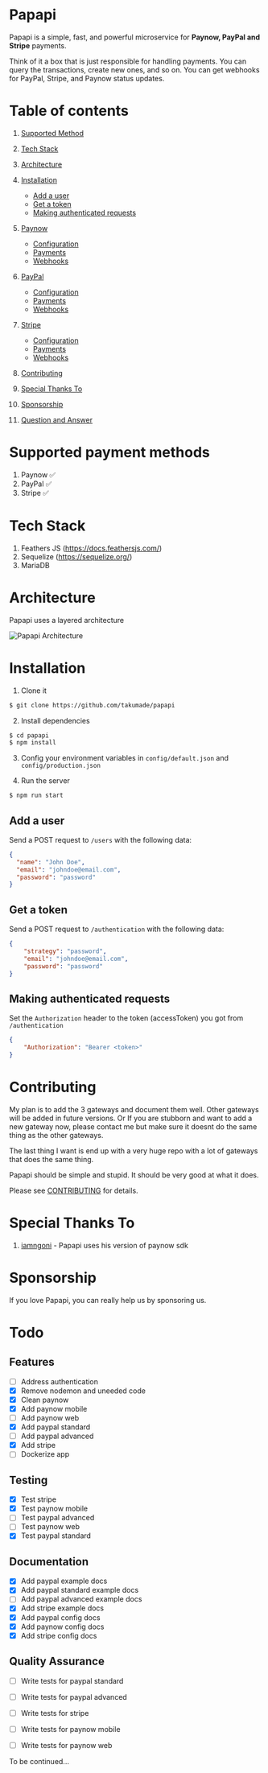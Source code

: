 # Papapi

Papapi is a simple, fast, and powerful microservice for **Paynow, PayPal and Stripe** payments.

Think of it a box that is just responsible for handling payments. You can query the transactions, create new ones, and so on. You can get webhooks for PayPal, Stripe, and Paynow status updates.


# Table of contents
1. [Supported Method](#supported-payment-methods)
2. [Tech Stack](#tech-stack)
3. [Architecture](#architecture)

4. [Installation](#installation)
    - [Add a user](#add-a-user)
    - [Get a token](#get-a-token)
    - [Making authenticated requests](#making-authenticated-requests)
5. [Paynow](#)
    - [Configuration](https://github.com/takumade/papapi/blob/main/docs/paynow/CONFIG.md)
    - [Payments](https://github.com/takumade/papapi/blob/main/docs/paynow/PAYMENTS.md)
    - [Webhooks](https://github.com/takumade/papapi/blob/main/docs/paynow/WEBHOOKS.md)
6. [PayPal](#)
    - [Configuration](https://github.com/takumade/papapi/blob/main/docs/paypal/CONFIG.md)
    - [Payments](https://github.com/takumade/papapi/blob/main/docs/paypal/PAYMENTS.md)
    - [Webhooks](https://github.com/takumade/papapi/blob/main/docs/paypal/WEBHOOKS.md)
7. [Stripe](#)
    - [Configuration](https://github.com/takumade/papapi/blob/main/docs/stripe/CONFIG.md)
    - [Payments](https://github.com/takumade/papapi/blob/main/docs/stripe/PAYMENTS.md)
    - [Webhooks](https://github.com/takumade/papapi/blob/main/docs/stripe/WEBHOOKS.md)
7. [Contributing](#contributing)
8. [Special Thanks To](#special-thanks-to)
9. [Sponsorship](#sponsorship)
10. [Question and Answer](#question-and-answer)
   



# Supported payment methods
1. Paynow ✅
2. PayPal ✅
3. Stripe ✅

# Tech Stack
1. Feathers JS (https://docs.feathersjs.com/)
2. Sequelize (https://sequelize.org/)
3. MariaDB

# Architecture
Papapi uses a layered architecture

![Papapi Architecture](readme-images/papapi.png)


# Installation

1. Clone it

```bash
$ git clone https://github.com/takumade/papapi
```

2. Install dependencies

```bash
$ cd papapi
$ npm install
```

3. Config your environment variables in `config/default.json` and `config/production.json`

4. Run the server

```bash
$ npm run start
```

## Add a user

Send a POST request to `/users` with the following data:

```json
{
  "name": "John Doe",
  "email": "johndoe@email.com",
  "password": "password"
}
```

## Get a token

Send a POST request to `/authentication` with the following data:
    
```json
{
    "strategy": "password",
    "email": "johndoe@email.com",
    "password": "password"
}
```

## Making authenticated requests

Set the `Authorization` header to the token (accessToken) you got from `/authentication`

```json
{
    "Authorization": "Bearer <token>"
}
```




# Contributing
My plan is to add the 3 gateways and document them well. Other gateways will be added in future versions. Or If you are stubborn and want to add a new gateway now, please contact me but make sure it doesnt do the same thing as the other gateways.

The last thing I want is end up with a very huge repo with a lot of gateways that does the same thing.

Papapi should be simple and stupid. It should be very good at what it does.

Please see [CONTRIBUTING](CONTRIBUTING.md) for details.


# Special Thanks To
1. [iamngoni](https://github.com/iamngoni) - Papapi uses his version of paynow sdk

# Sponsorship
If you love Papapi, you can really help us by sponsoring us.


# Todo

## Features
- [ ] Address authentication
- [x] Remove nodemon and uneeded code
- [x] Clean paynow
- [x] Add paynow mobile
- [ ] Add paynow web
- [x] Add paypal standard
- [ ] Add paypal advanced
- [x] Add stripe
- [ ] Dockerize app

## Testing
- [x] Test stripe
- [x] Test paynow mobile
- [ ] Test paypal advanced
- [ ] Test paynow web
- [x] Test paypal standard

## Documentation
- [x] Add paypal example docs
- [x] Add paypal standard example docs
- [ ] Add paypal advanced example docs
- [x] Add stripe example docs
- [x] Add paypal config docs
- [x] Add paynow config docs
- [x] Add stripe config docs

## Quality Assurance
- [ ] Write tests for paypal standard
- [ ] Write tests for paypal advanced
- [ ] Write tests for stripe
- [ ] Write tests for paynow mobile
- [ ] Write tests for paynow web

 

To be continued...